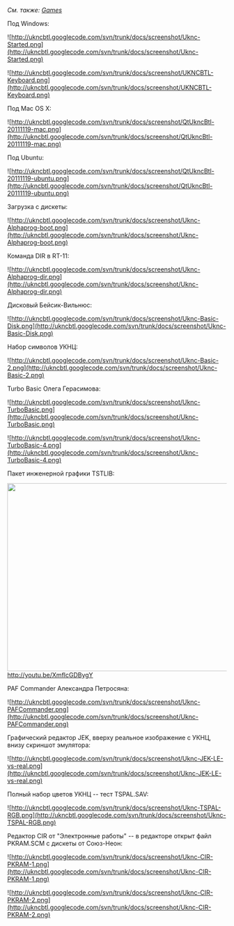 _См. также: [Games](Games.md)_

Под Windows:

![http://ukncbtl.googlecode.com/svn/trunk/docs/screenshot/Uknc-Started.png](http://ukncbtl.googlecode.com/svn/trunk/docs/screenshot/Uknc-Started.png)

![http://ukncbtl.googlecode.com/svn/trunk/docs/screenshot/UKNCBTL-Keyboard.png](http://ukncbtl.googlecode.com/svn/trunk/docs/screenshot/UKNCBTL-Keyboard.png)

Под Mac OS X:

![http://ukncbtl.googlecode.com/svn/trunk/docs/screenshot/QtUkncBtl-20111119-mac.png](http://ukncbtl.googlecode.com/svn/trunk/docs/screenshot/QtUkncBtl-20111119-mac.png)

Под Ubuntu:

![http://ukncbtl.googlecode.com/svn/trunk/docs/screenshot/QtUkncBtl-20111119-ubuntu.png](http://ukncbtl.googlecode.com/svn/trunk/docs/screenshot/QtUkncBtl-20111119-ubuntu.png)

Загрузка с дискеты:

![http://ukncbtl.googlecode.com/svn/trunk/docs/screenshot/Uknc-Alphaprog-boot.png](http://ukncbtl.googlecode.com/svn/trunk/docs/screenshot/Uknc-Alphaprog-boot.png)

Команда DIR в RT-11:

![http://ukncbtl.googlecode.com/svn/trunk/docs/screenshot/Uknc-Alphaprog-dir.png](http://ukncbtl.googlecode.com/svn/trunk/docs/screenshot/Uknc-Alphaprog-dir.png)

Дисковый Бейсик-Вильнюс:

![http://ukncbtl.googlecode.com/svn/trunk/docs/screenshot/Uknc-Basic-Disk.png](http://ukncbtl.googlecode.com/svn/trunk/docs/screenshot/Uknc-Basic-Disk.png)

Набор символов УКНЦ:

![http://ukncbtl.googlecode.com/svn/trunk/docs/screenshot/Uknc-Basic-2.png](http://ukncbtl.googlecode.com/svn/trunk/docs/screenshot/Uknc-Basic-2.png)

Turbo Basic Олега Герасимова:

![http://ukncbtl.googlecode.com/svn/trunk/docs/screenshot/Uknc-TurboBasic.png](http://ukncbtl.googlecode.com/svn/trunk/docs/screenshot/Uknc-TurboBasic.png)

![http://ukncbtl.googlecode.com/svn/trunk/docs/screenshot/Uknc-TurboBasic-4.png](http://ukncbtl.googlecode.com/svn/trunk/docs/screenshot/Uknc-TurboBasic-4.png)

Пакет инженерной графики TSTLIB:

<a href='http://www.youtube.com/watch?feature=player_embedded&v=XmflcGDBygY' target='_blank'><img src='http://img.youtube.com/vi/XmflcGDBygY/0.jpg' width='640' height=432/><br /></a>http://youtu.be/XmflcGDBygY

PAF Commander Александра Петросяна:

![http://ukncbtl.googlecode.com/svn/trunk/docs/screenshot/Uknc-PAFCommander.png](http://ukncbtl.googlecode.com/svn/trunk/docs/screenshot/Uknc-PAFCommander.png)

Графический редактор JEK, вверху реальное изображение с УКНЦ, внизу скриншот эмулятора:

![http://ukncbtl.googlecode.com/svn/trunk/docs/screenshot/Uknc-JEK-LE-vs-real.png](http://ukncbtl.googlecode.com/svn/trunk/docs/screenshot/Uknc-JEK-LE-vs-real.png)

Полный набор цветов УКНЦ -- тест TSPAL.SAV:

![http://ukncbtl.googlecode.com/svn/trunk/docs/screenshot/Uknc-TSPAL-RGB.png](http://ukncbtl.googlecode.com/svn/trunk/docs/screenshot/Uknc-TSPAL-RGB.png)

Редактор CIR от "Электронные работы" -- в редакторе открыт файл PKRAM.SCM с дискеты от Союз-Неон:

![http://ukncbtl.googlecode.com/svn/trunk/docs/screenshot/Uknc-CIR-PKRAM-1.png](http://ukncbtl.googlecode.com/svn/trunk/docs/screenshot/Uknc-CIR-PKRAM-1.png)

![http://ukncbtl.googlecode.com/svn/trunk/docs/screenshot/Uknc-CIR-PKRAM-2.png](http://ukncbtl.googlecode.com/svn/trunk/docs/screenshot/Uknc-CIR-PKRAM-2.png)
